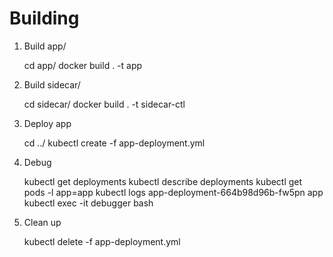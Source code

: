 # Building

1) Build app/

    cd app/
    docker build . -t app

2) Build sidecar/

    cd sidecar/
    docker build . -t sidecar-ctl

2) Deploy app

    cd ../
    kubectl create -f app-deployment.yml

3) Debug

    kubectl get deployments
    kubectl describe deployments
    kubectl get pods -l app=app
    kubectl logs app-deployment-664b98d96b-fw5pn app
    kubectl exec -it debugger bash

4) Clean up

    kubectl delete -f app-deployment.yml 
